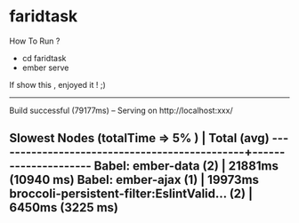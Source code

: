 # faridtask

How To Run ? 

- cd faridtask 
- ember serve

If show this , enjoyed it ! ;)

--------------------------------------------------------------------
Build successful (79177ms) – Serving on http://localhost:xxx/

Slowest Nodes (totalTime => 5% )              | Total (avg)
----------------------------------------------+---------------------
Babel: ember-data (2)                         | 21881ms (10940 ms)
Babel: ember-ajax (1)                         | 19973ms
broccoli-persistent-filter:EslintValid... (2) | 6450ms (3225 ms)
--------------------------------------------------------------------